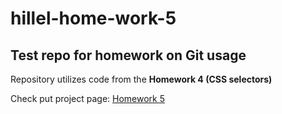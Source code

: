 # hillel-home-work-5
## Test repo for homework on Git usage

Repository utilizes code from the **Homework 4 (CSS selectors)**

Check put project page: 
[Homework 5](https://panisil.github.io/hillel-home-work-5/)
